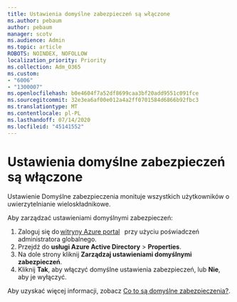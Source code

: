 ```yaml
---
title: Ustawienia domyślne zabezpieczeń są włączone
ms.author: pebaum
author: pebaum
manager: scotv
ms.audience: Admin
ms.topic: article
ROBOTS: NOINDEX, NOFOLLOW
localization_priority: Priority
ms.collection: Adm_O365
ms.custom:
- "6006"
- "1300007"
ms.openlocfilehash: b0e4604f7a52df8699caa3bf20add9551c091fce
ms.sourcegitcommit: 32e3ea6af00e012a4a2ff0701584d6866b92fbc3
ms.translationtype: MT
ms.contentlocale: pl-PL
ms.lasthandoff: 07/14/2020
ms.locfileid: "45141552"
---
```

# <a name="security-defaults-is-enabled"></a>Ustawienia domyślne zabezpieczeń są włączone

Ustawienie Domyślne zabezpieczenia monituje wszystkich użytkowników o uwierzytelnianie wieloskładnikowe.

Aby zarządzać ustawieniami domyślnymi zabezpieczeń:

1. Zaloguj się do [witryny Azure portal](https://ms.portal.azure.com/)   przy użyciu poświadczeń administratora globalnego.
2. Przejdź do **usługi Azure Active Directory**  >  **Properties**.
3. Na dole strony kliknij **Zarządzaj ustawieniami domyślnymi zabezpieczeń**.
4. Kliknij **Tak**, aby włączyć domyślne ustawienia zabezpieczeń, lub **Nie**, aby je wyłączyć.

Aby uzyskać więcej informacji, zobacz [Co to są domyślne zabezpieczenia?](https://docs.microsoft.com/azure/active-directory/fundamentals/concept-fundamentals-security-defaults).